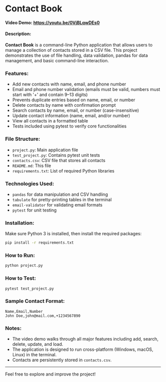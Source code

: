 # Contact Book

#### Video Demo: <https://youtu.be/0VjBLqwDEs0>

#### Description:

**Contact Book** is a command-line Python application that allows users to manage a collection of contacts stored in a CSV file. This project demonstrates the use of file handling, data validation, pandas for data management, and basic command-line interaction.

### Features:

* Add new contacts with name, email, and phone number
* Email and phone number validation (emails must be valid, numbers must start with '+' and contain 9–13 digits)
* Prevents duplicate entries based on name, email, or number
* Delete contacts by name with confirmation prompt
* Search contacts by name, email, or number (case-insensitive)
* Update contact information (name, email, and/or number)
* View all contacts in a formatted table
* Tests included using pytest to verify core functionalities

### File Structure:

* `project.py`: Main application file
* `test_project.py`: Contains pytest unit tests
* `contacts.csv`: CSV file that stores all contacts
* `README.md`: This file
* `requirements.txt`: List of required Python libraries

### Technologies Used:

* `pandas` for data manipulation and CSV handling
* `tabulate` for pretty-printing tables in the terminal
* `email-validator` for validating email formats
* `pytest` for unit testing

### Installation:

Make sure Python 3 is installed, then install the required packages:

```bash
pip install -r requirements.txt
```

### How to Run:

```bash
python project.py
```

### How to Test:

```bash
pytest test_project.py
```

### Sample Contact Format:

```
Name,Email,Number
John Doe,john@mail.com,+1234567890
```

### Notes:

* The video demo walks through all major features including add, search, delete, update, and load.
* The application is designed to run cross-platform (Windows, macOS, Linux) in the terminal.
* Contacts are persistently stored in `contacts.csv`.

---

Feel free to explore and improve the project!
